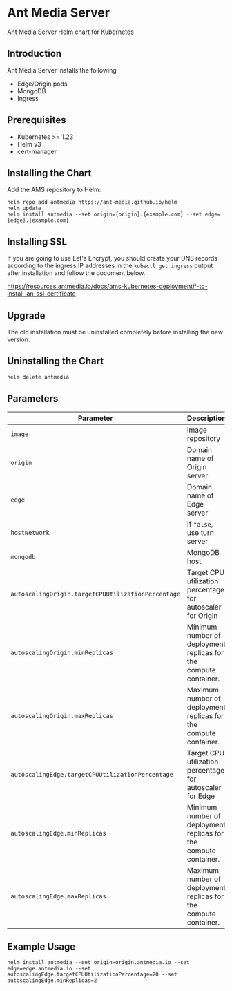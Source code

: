 # Ant Media Server 

Ant Media Server Helm chart for Kubernetes

## Introduction
Ant Media Server installs the following
- Edge/Origin pods
- MongoDB 
- Ingress

## Prerequisites
- Kubernetes >= 1.23
- Helm v3
- cert-manager

## Installing the Chart
Add the AMS repository to Helm:
```shell script
helm repo add antmedia https://ant-media.github.io/helm
helm update
helm install antmedia --set origin={origin}.{example.com} --set edge={edge}.{example.com}
```

## Installing SSL 
If you are going to use Let's Encrypt, you should create your DNS records according to the ingress IP addresses in the `kubectl get ingress` output after installation and follow the document below.

https://resources.antmedia.io/docs/ams-kubernetes-deployment#-to-install-an-ssl-certificate

## Upgrade
The old installation must be uninstalled completely before installing the new version.

## Uninstalling the Chart
```sh
helm delete antmedia 
```

## Parameters

| Parameter                               | Description                                                                                              | Default                                                                            |
|------------------------------------------------| -------------------------------------------------------------------------------------------------------- | ---------------------------------------------------------------------------------- |
| `image`                                        | image repository                                                                                         | `antmedia/enterprise:latest` |
| `origin`                                       | Domain name of Origin server                                                                             | `{}`                                                                        |
| `edge`                                         | Domain name of Edge server                                                                               | `{}`                                                                     |
| `hostNetwork`                                  | If `false`, use turn server                                                                              | `true`                                                                            |
| `mongodb`                                      | MongoDB host                                                                                             | `mongo`                                                                     |
| `autoscalingOrigin.targetCPUUtilizationPercentage`                            | Target CPU utilization percentage for autoscaler for Origin                                                                          | `60`                                                                               |
| `autoscalingOrigin.minReplicas`                                 | Minimum number of deployment replicas for the compute container.                                                                                | `1`                                                                               |
| `autoscalingOrigin.maxReplicas`                                  | Maximum number of deployment replicas for the compute container.                                    | `10`                                                                               |
| `autoscalingEdge.targetCPUUtilizationPercentage`                                 | Target CPU utilization percentage for autoscaler for Edge                         | `60`                                                                                |
| `autoscalingEdge.minReplicas`                          | Minimum number of deployment replicas for the compute container.     | `1`                                                                               |
| `autoscalingEdge.maxReplicas`                               | Maximum number of deployment replicas for the compute container.                                                         | `10`                                                                               |



## Example Usage
```
helm install antmedia --set origin=origin.antmedia.io --set edge=edge.antmedia.io --set autoscalingEdge.targetCPUUtilizationPercentage=20 --set autoscalingEdge.minReplicas=2

```


